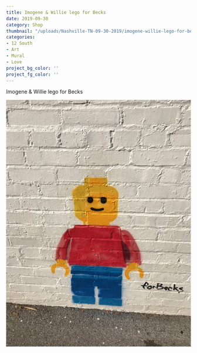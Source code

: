 ```yaml
---
title: Imogene & Willie lego for Becks
date: 2019-09-30
category: Shop
thumbnail: "/uploads/Nashville-TN-09-30-2019/imogene-willie-lego-for-becks.jpg"
categories:
- 12 South
- Art
- Mural
- Love
project_bg_color: ''
project_fg_color: ''
---
```


Imogene & Willie lego for Becks   

![12 South Taproom](/uploads/Nashville-TN-09-30-2019/imogene-willie-lego-for-becks.jpg)


